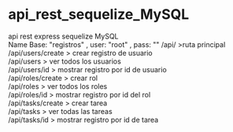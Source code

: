 # api_rest_sequelize_MySQL
api rest express sequelize MySQL <br>
Name Base: "registros" , user: "root" , pass: ""
/api/ >ruta principal <br>
/api/users/create > crear registro de usuario <br>
/api/users > ver todos los usuarios <br>
/api/users/id > mostrar registro por id de usuario<br>
/api/roles/create > crear rol <br>
/api/roles > ver todos los roles <br>
/api/roles/id > mostrar registro por id del rol<br>
/api/tasks/create > crear tarea <br>
/api/tasks > ver todas las tareas <br>
/api/tasks/id > mostrar registro por id de tarea<br>